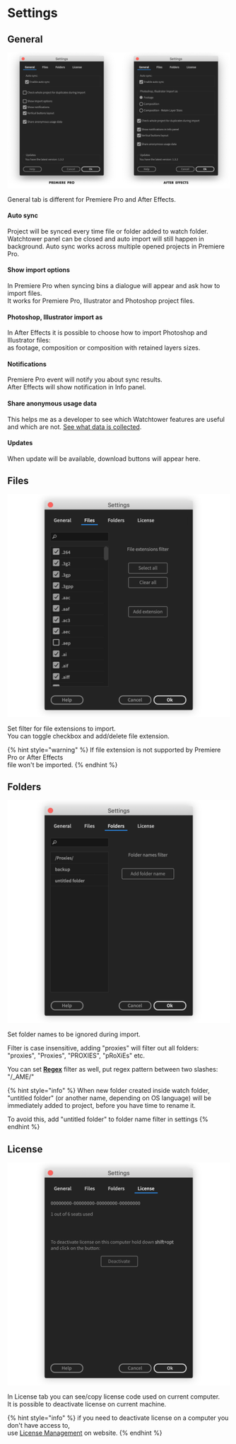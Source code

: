 # Settings

## General

![](../../../.gitbook/assets/settings_v132_both.png)

General tab is different for Premiere Pro and After Effects.

#### **Auto sync**

Project will be synced every time file or folder added to watch folder. Watchtower panel can be closed and auto import will still happen in background. Auto sync works across multiple opened projects in Premiere Pro.

#### Show import options

In Premiere Pro when syncing bins a dialogue will appear and ask how to import files.  
It works for Premiere Pro, Illustrator and Photoshop project files.

#### Photoshop, Illustrator import as

In After Effects it is possible to choose how to import Photoshop and Illustrator files:  
as footage, composition or composition with retained layers sizes.

#### Notifications

Premiere Pro event will notify you about sync results.  
After Effects will show notification in Info panel.

#### Share anonymous usage data

This helps me as a developer to see which Watchtower features are useful and which are not. [See what data is collected](anonymous-usage-data.md).

#### Updates

When update will be available, download buttons will appear here.

## Files

![](../../../.gitbook/assets/settings_v132_file.png)

Set filter for file extensions to import.  
You can toggle checkbox and add/delete file extension.

{% hint style="warning" %}
If file extension is not supported by Premiere Pro or After Effects  
file won't be imported.
{% endhint %}

## Folders

![](../../../.gitbook/assets/settings_v132_folder.png)

Set folder names to be ignored during import.

Filter is case insensitive, adding "proxies" will filter out all folders:  
"proxies", "Proxies", "PROXIES", "pRoXiEs" etc.

You can set [**Regex**](regex-folder-name-filter.md) filter as well, put regex pattern between two slashes: "/\_AME/"

{% hint style="info" %}
When new folder created inside watch folder, "untitled folder" \(or another name, depending on OS language\) will be immediately added to project, before you have time to rename it.

To avoid this, add "untitled folder" to folder name filter in settings
{% endhint %}

## License

![](../../../.gitbook/assets/settings_v132_license.png)

In License tab you can see/copy license code used on current computer.  
It is possible to deactivate license on current machine.

{% hint style="info" %}
if you need to deactivate license on a computer you don't have access to,  
use [License Management](../../../website/license.md) on website.
{% endhint %}

